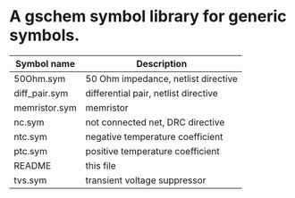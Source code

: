 # A gschem symbol library for generic symbols.

Symbol name   | Description |
--------------|-------------|
50Ohm.sym     | 50 Ohm impedance, netlist directive |
diff_pair.sym | differential pair, netlist directive |
memristor.sym | memristor |
nc.sym        | not connected net, DRC directive |
ntc.sym       | negative temperature coefficient |
ptc.sym       | positive temperature coefficient |
README        | this file |
tvs.sym       | transient voltage suppressor |
